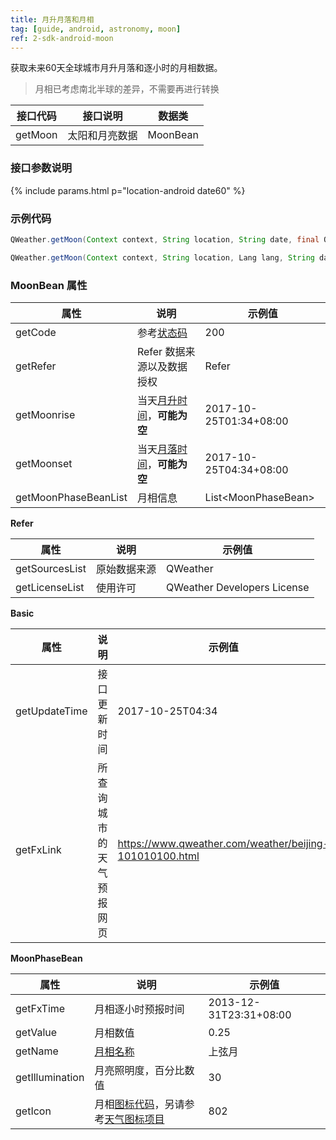 ```yaml
---
title: 月升月落和月相
tag: [guide, android, astronomy, moon]
ref: 2-sdk-android-moon
---
```


获取未来60天全球城市月升月落和逐小时的月相数据。

> 月相已考虑南北半球的差异，不需要再进行转换

| 接口代码| 接口说明          | 数据类      |
| ------ | ---------- | ----------- |
| getMoon| 太阳和月亮数据  | MoonBean |

### 接口参数说明

{% include params.html p="location-android date60" %}

### 示例代码

```java
QWeather.getMoon(Context context, String location, String date, final OnResultMoonListener listener) ;

QWeather.getMoon(Context context, String location, Lang lang, String date, final OnResultMoonListener listener)                                
```

### MoonBean 属性

| 属性                 | 说明                       | 示例值                    |
| -------------------- | -------------------------- | ------------------------- |
| getCode              | 参考[状态码](/docs/resource/status-code/)                    | 200       |
| getRefer             | Refer 数据来源以及数据授权 | Refer                     |
| getMoonrise       | 当天[月升时间](/docs/resource/sun-moon-info/#moonrise-and-moonset)，**可能为空**                   | 2017-10-25T01:34+08:00           |
| getMoonset       | 当天[月落时间](/docs/resource/sun-moon-info/#moonrise-and-moonset)，**可能为空**                   | 2017-10-25T04:34+08:00           |
| getMoonPhaseBeanList | 月相信息                   | List\<MoonPhaseBean> |

**Refer**

| 属性           | 说明         | 示例值             |
| -------------- | ------------ | ------------------ |
| getSourcesList | 原始数据来源 | QWeather      |
| getLicenseList | 使用许可     | QWeather Developers License |

**Basic**

| 属性          | 说明                     | 示例值               |
| ------------- | ------------------------ | -------------------- |
| getUpdateTime | 接口更新时间             | 2017-10-25T04:34     |
| getFxLink     | 所查询城市的天气预报网页 | https://www.qweather.com/weather/beijing-101010100.html |


**MoonPhaseBean**

| 属性            | 说明                   | 示例值                 |
| --------------- | ---------------------- | ---------------------- |
| getFxTime       | 月相逐小时预报时间     | 2013-12-31T23:31+08:00 |
| getValue        | 月相数值               | 0.25                   |
| getName         | [月相名称](/docs/resource/sun-moon-info/#moon-phase)               | 上弦月                 |
| getIllumination | 月亮照明度，百分比数值 | 30                     |
| getIcon | 月相[图标代码](/docs/resource/icons/)，另请参考[天气图标项目](https://icons.qweather.com/) | 802                     |
